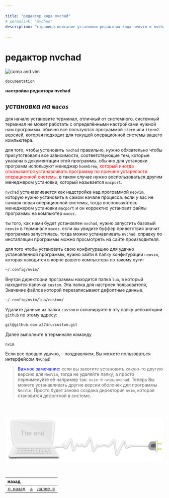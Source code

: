 ```yaml
---

title: "редактор кода nvchad"
# permalink: "nvchad"
description: "страница описание установки редактора кода neovim и nvchad"

---
```



<div class="navi"><nav id="navi"><!-- js --></nav></div>

# редактор nvchad

<span id="buki-img" class="img" onclick="imgResize()">![comp and vim](https://img.a374.ru/nvchad.png)</span>

	documentation

**настройка редактора nvchad**

***установка на `macos`***
---

для начало установите терминал, отличный от системного. системный терминал не может работать с определёнными настройками нужной нам программы. обычно все пользуются программой `iterm` или `iterm2`. версией, которая подходит для текущей операционной системы вашего компьютера.
    
для того, чтобы установить `nvchad` правильно, нужно обязательно чтобы присутствовали все зависимости, соответствующие тем, которые указаны в документации этой программы. обычно для установки программ используют менеджер `homebrew`, <span style="color:red">который иногда отказывается устанавливать программу по причине устарелости операционной системы</span>. в таком случае нужно воспользоваться другим менеджером установки, который называется `macport`.


`nvchad` устанавливается как надстройка над программой `neovim`, которую нужно установить в самом начале процесса. если у вас не самавя новая операционной системы, тогда воспользуйтесь менеджером установки `macport` и он корректно установит файлы программы на компьютер `macos`.

ты того, как нами будет установлен `nvchad`, нужно запустить базовый `neovim` в терминале `macos`. если вы увидите буффер приветствия значит программа запустилась, тогда можно устанавливать `nvchad`. справку по инсталляции программы можно просмотреть на сайте производителя. 

для того чтобы установить свою конфигурацию для удачно установленной программы, нужно зайти в папку конфигурации `neovim`, которая находится в корне вашего компьютера по такому пути:

```sh
~/.config/nvim/
```

Внутри директории программы находится папка `lua`, в который находится папочка `custom`. Эта папка для настроек пользователя, Значение файлов которой перезаписывают дефолтные данные. 

```sh
~/.config/nvim/lua/custom/
```

Удалите данные из папки `custom` и склонируйте в эту папку репозиторий `github` по этому адресу:

```sh
git@github.com:a374ru/custom.git
```


Далее выполните в терминале команду

```sh
nvim
```

Если все прошло удачно, – поздравляем, Вы можете пользоваться интерфейсом `NvChad`!

><span style="color:blue">Важное замечание:</span> если вы захотите установить какую-то другую версию для `NeoVim`, тогда не удаляйте папку, а просто переименуйте её например так: `nvim` → `nvim.nvchad`. Теперь Вы можете устанавливать другие версии оболочек для программы `NeoVim`. Просто будет заново создана директория `nvim`, которая становится дефолтной в системе.




<br>
<br>


<span id="comp-end-img" class="img" onclick="imgResize()">![img](assets/svg/comp-end.svg)</span>

<script src="assets/js/navi.js"></script>
<!--ystm_start-->
<br>

 |назад||| 
 |:---|:---:|---:| 
 [← назад](nash-ncal.md)|[ 🔝 ](#)|[далее →](nash-nvm.md) 

 <br>
<!--ystm_end-->
